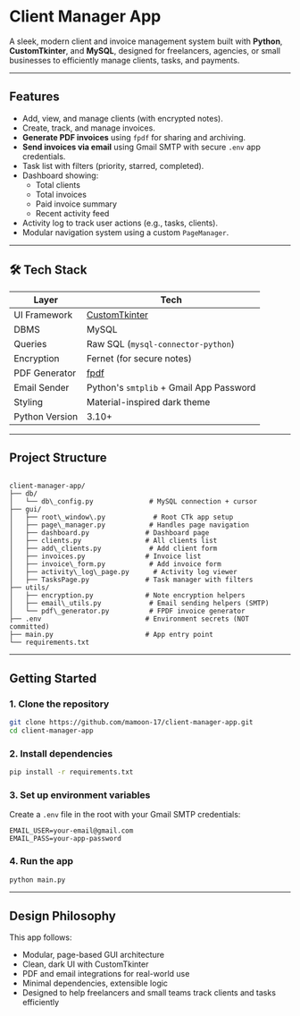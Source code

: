 # Client Manager App

A sleek, modern client and invoice management system built with **Python**, **CustomTkinter**, and **MySQL**, designed for freelancers, agencies, or small businesses to efficiently manage clients, tasks, and payments.

---

## Features

- Add, view, and manage clients (with encrypted notes).
- Create, track, and manage invoices.
- **Generate PDF invoices** using `fpdf` for sharing and archiving.
- **Send invoices via email** using Gmail SMTP with secure `.env` app credentials.
- Task list with filters (priority, starred, completed).
- Dashboard showing:
  - Total clients
  - Total invoices
  - Paid invoice summary
  - Recent activity feed
- Activity log to track user actions (e.g., tasks, clients).
- Modular navigation system using a custom `PageManager`.

---

## 🛠 Tech Stack

| Layer          | Tech                                                            |
| -------------- | --------------------------------------------------------------- |
| UI Framework   | [CustomTkinter](https://github.com/TomSchimansky/CustomTkinter) |
| DBMS           | MySQL                                                           |
| Queries        | Raw SQL (`mysql-connector-python`)                              |
| Encryption     | Fernet (for secure notes)                                       |
| PDF Generator  | [fpdf](https://pyfpdf.readthedocs.io/en/latest/)                |
| Email Sender   | Python's `smtplib` + Gmail App Password                         |
| Styling        | Material-inspired dark theme                                    |
| Python Version | 3.10+                                                           |

---

## Project Structure

```

client-manager-app/
├── db/
│   └── db\_config.py              # MySQL connection + cursor
├── gui/
│   ├── root\_window\.py            # Root CTk app setup
│   ├── page\_manager.py           # Handles page navigation
│   ├── dashboard.py              # Dashboard page
│   ├── clients.py                # All clients list
│   ├── add\_clients.py            # Add client form
│   ├── invoices.py               # Invoice list
│   ├── invoice\_form.py           # Add invoice form
│   ├── activity\_log\_page.py      # Activity log viewer
│   ├── TasksPage.py              # Task manager with filters
├── utils/
│   ├── encryption.py             # Note encryption helpers
│   ├── email\_utils.py            # Email sending helpers (SMTP)
│   └── pdf\_generator.py          # FPDF invoice generator
├── .env                          # Environment secrets (NOT committed)
├── main.py                       # App entry point
└── requirements.txt

```

---

## Getting Started

### 1. Clone the repository

```bash
git clone https://github.com/mamoon-17/client-manager-app.git
cd client-manager-app
```

### 2. Install dependencies

```bash
pip install -r requirements.txt
```

### 3. Set up environment variables

Create a `.env` file in the root with your Gmail SMTP credentials:

```
EMAIL_USER=your-email@gmail.com
EMAIL_PASS=your-app-password
```

### 4. Run the app

```bash
python main.py
```

---

## Design Philosophy

This app follows:

- Modular, page-based GUI architecture
- Clean, dark UI with CustomTkinter
- PDF and email integrations for real-world use
- Minimal dependencies, extensible logic
- Designed to help freelancers and small teams track clients and tasks efficiently

